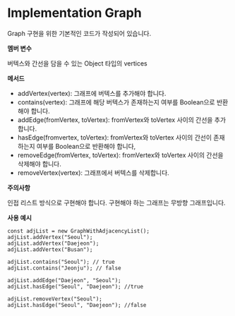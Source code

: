 # Implementation Graph

Graph 구현을 위한 기본적인 코드가 작성되어 있습니다.

**멤버 변수**

버텍스와 간선을 담을 수 있는 Object 타입의 vertices

**메서드**

- addVertex(vertex): 그래프에 버텍스를 추가해야 합니다.
- contains(vertex): 그래프에 해당 버텍스가 존재하는지 여부를 Boolean으로 반환해야 합니다.
- addEdge(fromVertex, toVertex): fromVertex와 toVertex 사이의 간선을 추가합니다.
- hasEdge(fromvertex, toVertex): fromVertex와 toVertex 사이의 간선이 존재하는지 여부를 Boolean으로 반환해야 합니다,
- removeEdge(fromVertex, toVertex): fromVertex와 toVertex 사이의 간선을 삭제해야 합니다.
- removeVertex(vertex): 그래프에서 버텍스를 삭제합니다.

**주의사항**

인접 리스트 방식으로 구현해야 합니다.
구현해야 하는 그래프는 무방향 그래프입니다.

**사용 예시**

```
const adjList = new GraphWithAdjacencyList();
adjList.addVertex("Seoul");
adjList.addVertex("Daejeon");
adjList.addVertex("Busan");

adjList.contains("Seoul"); // true
adjList.contains("Jeonju"); // false

adjList.addEdge("Daejeon", "Seoul");
adjList.hasEdge("Seoul", "Daejeon"); //true

adjList.removeVertex("Seoul");
adjList.hasEdge("Seoul", "Daejeon"); //false
```
